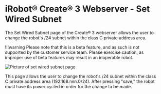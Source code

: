 # iRobot® Create® 3 Webserver - Set Wired Subnet
The Set Wired Subnet page of the Create® 3 webserver allows the user to change the robot's /24 subnet within the class C private address area.

!!!warning
    Please note that this is a beta feature, and as such is not supported by the customer service team.
    Please exercise caution, as improper use of beta features may result in an inoperable robot.


![Picture of set wired subnet page](data/set-wired-subnet.png)

This page allows the user to change the robot's /24 subnet within the class C private address area (192.168.nnn.0/24). After pressing "save," the robot must have its power cycled in order for the change to be made.

[^1]: All trademarks mentioned are the property of their respective owners.